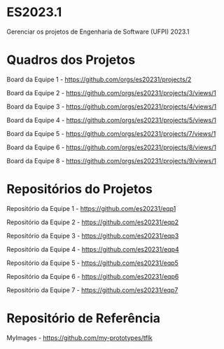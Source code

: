 # ES2023.1
Gerenciar os projetos de Engenharia de Software (UFPI) 2023.1

# Quadros dos Projetos

Board da Equipe 1 - https://github.com/orgs/es20231/projects/2

Board da Equipe 2 - https://github.com/orgs/es20231/projects/3/views/1

Board da Equipe 3 - https://github.com/orgs/es20231/projects/4/views/1

Board da Equipe 4 - https://github.com/orgs/es20231/projects/5/views/1

Board da Equipe 5 - https://github.com/orgs/es20231/projects/7/views/1

Board da Equipe 6 - https://github.com/orgs/es20231/projects/8/views/1

Board da Equipe 8 - https://github.com/orgs/es20231/projects/9/views/1


# Repositórios do Projetos

Repositório da Equipe 1 - https://github.com/es20231/eqp1

Repositório da Equipe 2 - https://github.com/es20231/eqp2

Repositório da Equipe 3 - https://github.com/es20231/eqp3

Repositório da Equipe 4 - https://github.com/es20231/eqp4

Repositório da Equipe 5 - https://github.com/es20231/eqp5

Repositório da Equipe 6 - https://github.com/es20231/eqp6

Repositório da Equipe 7 - https://github.com/es20231/eqp7

# Repositório de Referência 

MyImages - https://github.com/my-prototypes/tflk
